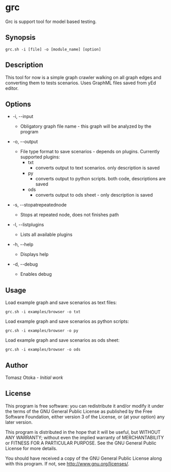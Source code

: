 # grc
Grc is support tool for model based testing.

## Synopsis
```
grc.sh -i [file] -o [module_name] [option]
```

## Description
This tool for now is a simple graph crawler walking on all graph edges and converting them to tests scenarios. Uses GraphML files saved from yEd editor.

## Options
  - -i, --input  
    - Obligatory graph file name - this graph will be analyzed by the program

  - -o, --output
    - File type format to save scenarios - depends on plugins. Currently supported plugins:
      - txt
        - converts output to text scenarios. only description is saved
      - py  
        - converts output to python scripts. both code, descriptions are saved
      - ods
        - converts output to ods sheet - only description is saved

  - -s, --stopatrepeatednode
    - Stops at repeated node, does not finishes path

  - -l, --listplugins  
    - Lists all available plugins

  - -h, --help
    - Displays help

  - -d, --debug  
    - Enables debug

## Usage
Load example graph and save scenarios as text files:
```
grc.sh -i examples/browser -o txt
```

Load example graph and save scenarios as python scripts:
```
grc.sh -i examples/browser -o py
```

Load example graph and save scenarios as ods sheet:
```
grc.sh -i examples/browser -o ods
```

## Author
Tomasz Otoka - *Initial work*

## License
This program is free software: you can redistribute it and/or modify
it under the terms of the GNU General Public License as published by
the Free Software Foundation, either version 3 of the License, or
(at your option) any later version.

This program is distributed in the hope that it will be useful,
but WITHOUT ANY WARRANTY; without even the implied warranty of
MERCHANTABILITY or FITNESS FOR A PARTICULAR PURPOSE.  See the
GNU General Public License for more details.

You should have received a copy of the GNU General Public License
along with this program.  If not, see <http://www.gnu.org/licenses/>.
